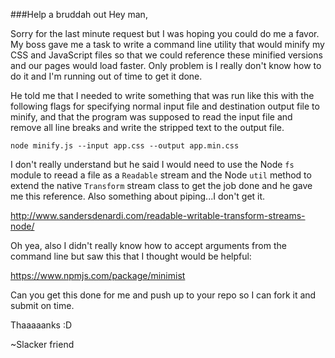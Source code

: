 ###Help a bruddah out
Hey man,

Sorry for the last minute request but I was hoping you could do me a favor. My boss gave me a task to write a command line utility that would minify my CSS and JavaScript files so that we could reference these minified versions and our pages would load faster. Only problem is I really don't know how to do it and I'm running out of time to get it done.

He told me that I needed to write something that was run like this with the following flags for specifying normal input file and destination output file to minify, and that the program was supposed to read the input file and remove all line breaks and write the stripped text to the output file.

```
node minify.js --input app.css --output app.min.css
```

I don't really understand but he said I would need to use the Node ```fs``` module to reead a file as a ```Readable``` stream and the Node ```util``` method to extend the native ```Transform``` stream class to get the job done and he gave me this reference. Also something about piping...I don't get it.

http://www.sandersdenardi.com/readable-writable-transform-streams-node/

Oh yea, also I didn't really know how to accept arguments from the command line but saw this that I thought would be helpful:

https://www.npmjs.com/package/minimist

Can you get this done for me and push up to your repo so I can fork it and submit on time.

Thaaaaanks :D

~Slacker friend
